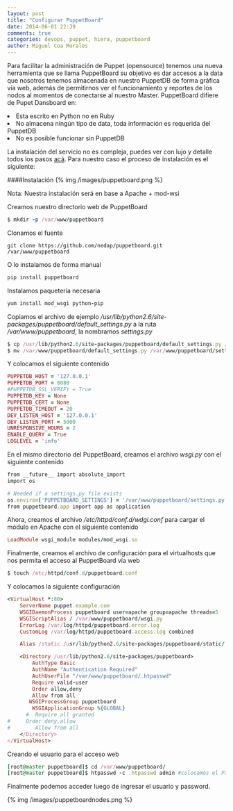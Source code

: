 ```yaml
---
layout: post
title: "Configurar PuppetBoard"
date: 2014-06-01 22:39
comments: true
categories: devops, puppet, hiera, puppetboard
author: Miguel Coa Morales
---
```

Para facilitar la administración de Puppet (opensource) tenemos una nueva herramienta que se llama PuppetBoard su objetivo es dar accesos a la data que nosotros tenemos almacenada en nuestro PuppetDB de forma gráfica vía web, además de permitirnos ver el funcionamiento y reportes de los nodos al momentos de conectarse al nuestro Master.
PuppetBoard difiere de Pupet Dansboard en:
<li>Esta escrito en Python no en Ruby </li>
<li>No almacena ningún tipo de data, toda información es requerida del PuppetDB</li>
<li>No es posible funcionar sin PuppetDB</li>

La instalación del servicio no es compleja, puedes ver con lujo y detalle todos los pasos [acá](https://github.com/nedap/puppetboard). Para nuestro caso el proceso de instalación es el siguiente:

####Instalación
{% img /images/puppetboard.png %}

Nota: Nuestra instalación será en base a Apache + mod-wsi


Creamos nuestro directorio web de PuppetBoard
```ruby
$ mkdir -p /var/www/puppetboard
```
Clonamos el fuente
```
git clone https://github.com/nedap/puppetboard.git /var/www/puppetboard
```
O lo instalamos de forma manual
```ruby
pip install puppetboard
```
Instalamos paquetería necesaria
```ruby
yum install mod_wsgi python-pip
```
Copiamos el archivo de ejemplo <i>/usr/lib/python2.6/site-packages/puppetboard/default_settings.py</i> a la ruta <i>/var/www/puppetboard</i>, la nombramos <i>settings.py</i>
```ruby
$ cp /usr/lib/python2.6/site-packages/puppetboard/default_settings.py /var/www/puppetboard
$ mv /var/www/puppetboard/default_settings.py /var/www/puppetboard/settings.py
```
Y colocamos el siguiente contenido
```ruby
PUPPETDB_HOST = '127.0.0.1'
PUPPETDB_PORT = 8080
#PUPPETDB_SSL_VERIFY = True
PUPPETDB_KEY = None
PUPPETDB_CERT = None
PUPPETDB_TIMEOUT = 20
DEV_LISTEN_HOST = '127.0.0.1'
DEV_LISTEN_PORT = 5000
UNRESPONSIVE_HOURS = 2
ENABLE_QUERY = True
LOGLEVEL = 'info'
```
En el mismo directorio del PuppetBoard, creamos el archivo <i>wsgi.py</i> con el siguiente contenido
```ruby
from __future__ import absolute_import
import os

# Needed if a settings.py file exists
os.environ['PUPPETBOARD_SETTINGS'] = '/var/www/puppetboard/settings.py'
from puppetboard.app import app as application
```
Ahora, creamos el archivo <i>/etc/httpd/conf.d/wdgi.conf</i> para cargar el módulo en Apache con el siguiente contenido
```ruby
LoadModule wsgi_module modules/mod_wsgi.so
```
Finalmente, creamos el archivo de configuración para el virtualhosts que nos permita el acceso al PuppetBoard vía web
```ruby
$ touch /etc/httpd/conf.d/puppetboard.conf
```
Y colocamos la siguiente configuración
```ruby
<VirtualHost *:80>
    ServerName puppet.example.com
    WSGIDaemonProcess puppetboard user=apache group=apache threads=5
    WSGIScriptAlias / /var/www/puppetboard/wsgi.py
    ErrorLog /var/log/httpd/puppetboard.error.log
    CustomLog /var/log/httpd/puppetboard.access.log combined

    Alias /static /usr/lib/python2.6/site-packages/puppetboard/static/ 

    <Directory /usr/lib/python2.6/site-packages/puppetboard>
        AuthType Basic
        AuthName "Authentication Required"
        AuthUserFile "/var/www/puppetboard/.htpasswd"
        Require valid-user
        Order allow,deny
        Allow from all
       WSGIProcessGroup puppetboard
        WSGIApplicationGroup %{GLOBAL}
      #  Require all granted
#	  Order deny,allow
#        Allow from all
    </Directory>
</VirtualHost>
```
Creando el usuario para el acceso web
```ruby
[root@master puppetboard]$ cd /var/www/puppetboard/
[root@master puppetboard]$ htpasswd -c .htpasswd admin #colocamos el Password para el acceso web
```
Finalmente podemos acceder luego de ingresar el usuario y password.

{% img /images/puppetboardnodes.png %}

